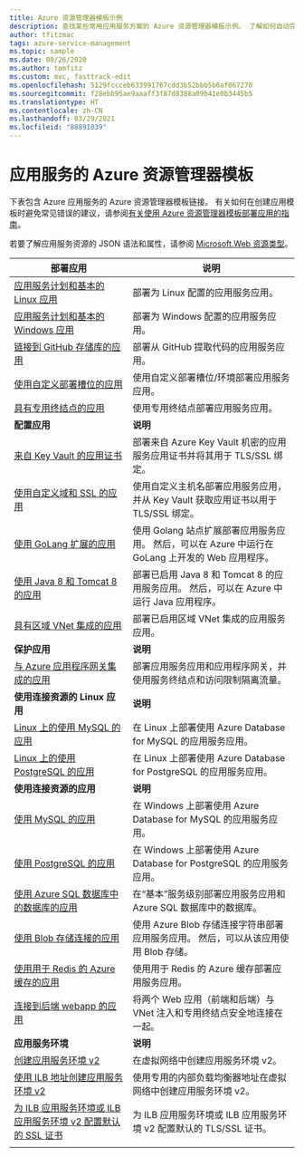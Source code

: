 ```yaml
---
title: Azure 资源管理器模板示例
description: 查找某些常用应用服务方案的 Azure 资源管理器模板示例。 了解如何自动完成应用服务部署或管理任务。
author: tfitzmac
tags: azure-service-management
ms.topic: sample
ms.date: 08/26/2020
ms.author: tomfitz
ms.custom: mvc, fasttrack-edit
ms.openlocfilehash: 5129fccceb633991767cdd3b52bbb5b6af067270
ms.sourcegitcommit: f28ebb95ae9aaaff3f87d8388a09b41e0b3445b5
ms.translationtype: HT
ms.contentlocale: zh-CN
ms.lasthandoff: 03/29/2021
ms.locfileid: "88891039"
---
```

# <a name="azure-resource-manager-templates-for-app-service"></a>应用服务的 Azure 资源管理器模板

下表包含 Azure 应用服务的 Azure 资源管理器模板链接。 有关如何在创建应用模板时避免常见错误的建议，请参阅[有关使用 Azure 资源管理器模板部署应用的指南](deploy-resource-manager-template.md)。

若要了解应用服务资源的 JSON 语法和属性，请参阅 [Microsoft.Web 资源类型](/azure/templates/microsoft.web/allversions)。

| 部署应用 | 说明 |
|-|-|
| [应用服务计划和基本的 Linux 应用](https://github.com/Azure/azure-quickstart-templates/tree/master/101-webapp-basic-linux) | 部署为 Linux 配置的应用服务应用。 |
| [应用服务计划和基本的 Windows 应用](https://github.com/Azure/azure-quickstart-templates/tree/master/101-webapp-basic-windows) | 部署为 Windows 配置的应用服务应用。 |
| [链接到 GitHub 存储库的应用](https://github.com/Azure/azure-quickstart-templates/tree/master/201-web-app-github-deploy)| 部署从 GitHub 提取代码的应用服务应用。 |
| [使用自定义部署槽位的应用](https://github.com/Azure/azure-quickstart-templates/tree/master/101-webapp-custom-deployment-slots)| 使用自定义部署槽位/环境部署应用服务应用。 |
| [具有专用终结点的应用](https://github.com/Azure/azure-quickstart-templates/tree/master/101-private-endpoint-webapp)| 使用专用终结点部署应用服务应用。 |
|**配置应用**| **说明** |
| [来自 Key Vault 的应用证书](https://github.com/Azure/azure-quickstart-templates/tree/master/201-web-app-certificate-from-key-vault)| 部署来自 Azure Key Vault 机密的应用服务应用证书并将其用于 TLS/SSL 绑定。 |
| [使用自定义域和 SSL 的应用](https://github.com/Azure/azure-quickstart-templates/tree/master/201-web-app-custom-domain-and-ssl)| 使用自定义主机名部署应用服务应用，并从 Key Vault 获取应用证书以用于 TLS/SSL 绑定。 |
| [使用 GoLang 扩展的应用](https://github.com/Azure/azure-quickstart-templates/tree/master/101-webapp-with-golang)| 使用 Golang 站点扩展部署应用服务应用。 然后，可以在 Azure 中运行在 GoLang 上开发的 Web 应用程序。 |
| [使用 Java 8 和 Tomcat 8 的应用](https://github.com/Azure/azure-quickstart-templates/tree/master/201-web-app-java-tomcat)| 部署已启用 Java 8 和 Tomcat 8 的应用服务应用。 然后，可以在 Azure 中运行 Java 应用程序。 |
| [具有区域 VNet 集成的应用](https://github.com/Azure/azure-quickstart-templates/tree/master/101-app-service-regional-vnet-integration)| 部署已启用区域 VNet 集成的应用服务应用。 |
|**保护应用**| **说明** |
| [与 Azure 应用程序网关集成的应用](https://github.com/Azure/azure-quickstart-templates/tree/master/201-web-app-with-app-gateway-v2)| 部署应用服务应用和应用程序网关，并使用服务终结点和访问限制隔离流量。 |
|**使用连接资源的 Linux 应用**| **说明** |
| [Linux 上的使用 MySQL 的应用](https://github.com/Azure/azure-quickstart-templates/tree/master/101-webapp-linux-managed-mysql) | 在 Linux 上部署使用 Azure Database for MySQL 的应用服务应用。 |
| [Linux 上的使用 PostgreSQL 的应用](https://github.com/Azure/azure-quickstart-templates/tree/master/101-webapp-linux-managed-postgresql) | 在 Linux 上部署使用 Azure Database for PostgreSQL 的应用服务应用。 |
|**使用连接资源的应用**| **说明** |
| [使用 MySQL 的应用](https://github.com/Azure/azure-quickstart-templates/tree/master/101-webapp-managed-mysql)| 在 Windows 上部署使用 Azure Database for MySQL 的应用服务应用。 |
| [使用 PostgreSQL 的应用](https://github.com/Azure/azure-quickstart-templates/tree/master/101-webapp-managed-postgresql)| 在 Windows 上部署使用 Azure Database for PostgreSQL 的应用服务应用。 |
| [使用 Azure SQL 数据库中的数据库的应用](https://github.com/Azure/azure-quickstart-templates/tree/master/201-web-app-sql-database)| 在“基本”服务级别部署应用服务应用和 Azure SQL 数据库中的数据库。 |
| [使用 Blob 存储连接的应用](https://github.com/Azure/azure-quickstart-templates/tree/master/201-web-app-blob-connection)| 使用 Azure Blob 存储连接字符串部署应用服务应用。 然后，可以从该应用使用 Blob 存储。 |
| [使用用于 Redis 的 Azure 缓存的应用](https://github.com/Azure/azure-quickstart-templates/tree/master/201-web-app-with-redis-cache)| 使用用于 Redis 的 Azure 缓存部署应用服务应用。 |
| [连接到后端 webapp 的应用](https://github.com/Azure/azure-quickstart-templates/tree/master/101-webapp-privateendpoint-vnet-injection)| 将两个 Web 应用（前端和后端）与 VNet 注入和专用终结点安全地连接在一起。 |
|**应用服务环境**| **说明** |
| [创建应用服务环境 v2](https://github.com/Azure/azure-quickstart-templates/tree/master/201-web-app-asev2-create) | 在虚拟网络中创建应用服务环境 v2。 |
| [使用 ILB 地址创建应用服务环境 v2](https://github.com/Azure/azure-quickstart-templates/tree/master/201-web-app-asev2-ilb-create/) | 使用专用的内部负载均衡器地址在虚拟网络中创建应用服务环境 v2。 |
| [为 ILB 应用服务环境或 ILB 应用服务环境 v2 配置默认的 SSL 证书](https://github.com/Azure/azure-quickstart-templates/tree/master/201-web-app-ase-ilb-configure-default-ssl) | 为 ILB 应用服务环境或 ILB 应用服务环境 v2 配置默认的 TLS/SSL 证书。 |
| | |
